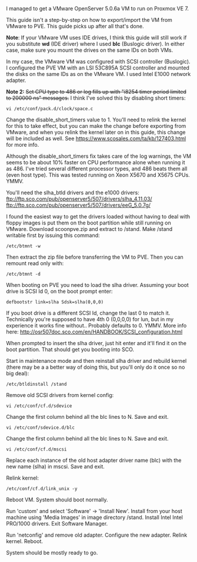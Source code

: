 I managed to get a VMware OpenServer 5.0.6a VM to run on Proxmox VE 7.

This guide isn't a step-by-step on how to export/import the VM from VMware to PVE. This guide picks up after all that's done.

**Note**: If your VMware VM uses IDE drives, I think this guide will still work if you substitute **wd** (IDE driver) where I used **blc** (Buslogic driver). In either case, make sure you mount the drives on the same IDs on both VMs.

In my case, the VMware VM was configured with SCSI controller (Buslogic). I configured the PVE VM with an LSI 53C895A SCSI controller and mounted the disks on the same IDs as on the VMware VM. I used Intel E1000 network adapter.

**Note 2:** ~~Set CPU type to 486 or log fills up with "i8254 timer period limited to 200000 ns" messages.~~ I think I've solved this by disabling short timers:

    vi /etc/conf/pack.d/clock/space.c
    
Change the disable_short_timers value to 1. You'll need to relink the kernel for this to take effect, but you can make the change before exporting from VMware, and when you relink the kernel later on in this guide, this change will be included as well. See https://www.scosales.com/ta/kb/127403.html for more info.

Although the disable_short_timers fix takes care of the log warnings, the VM seems to be about 10% faster on CPU performance alone when running it as 486. I've tried several different processor types, and 486 beats them all (even host type). This was tested running on Xeon X5670 and X5675 CPUs. YMMV.

You'll need the slha_btld drivers and the e1000 drivers:
    ftp://ftp.sco.com/pub/openserver5/507/drivers/slha_4.11.03/
    ftp://ftp.sco.com/pub/openserver5/507/drivers/eeG_5.0.7g/

I found the easiest way to get the drivers loaded without having to deal with floppy images is put them on the boot partition while still running on VMware. Download scoonpve.zip and extract to /stand. Make /stand writable first by issuing this command:

    /etc/btmnt -w    

Then extract the zip file before transferring the VM to PVE. Then you can remount read only with:

    /etc/btmnt -d

When booting on PVE you need to load the slha driver. Assuming your boot drive is SCSI Id 0, on the boot prompt enter:

    defbootstr link=slha Sdsk=slha(0,0,0)

If you boot drive is a different SCSI Id, change the last 0 to match it. Technically you're supposed to have 4th 0 (0,0,0,0) for lun, but in my experience it works fine without.. Probably defaults to 0. YMMV.
More info here: http://osr507doc.sco.com/en/HANDBOOK/SCSI_configuration.html

When prompted to insert the slha driver, just hit enter and it'll find it on the boot partition. That should get you booting into SCO. 

Start in maintenance mode and then reinstall slha driver and rebuild kernel (there may be a a better way of doing this, but you'll only do it once so no big deal):

    /etc/btldinstall /stand

Remove old SCSI drivers from kernel config:

    vi /etc/conf/cf.d/sdevice

Change the first column behind all the blc lines to N. Save and exit.

    vi /etc/conf/sdevice.d/blc

Change the first column behind all the blc lines to N. Save and exit.

    vi /etc/conf/cf.d/mscsi

Replace each instance of the old host adapter driver name (blc) with the new name (slha) in mscsi. Save and exit.

Relink kernel:

    /etc/conf/cf.d/link_unix -y

Reboot VM. System should boot normally.

Run 'custom' and select 'Software' → 'Install New'.
Install from your host machine using 'Media Images' in image directory /stand.
Install Intel Intel PRO/1000 drivers.
Exit Software Manager.

Run 'netconfig' and remove old adapter. Configure the new adapter.  Relink kernel. Reboot.

System should be mostly ready to go. 

